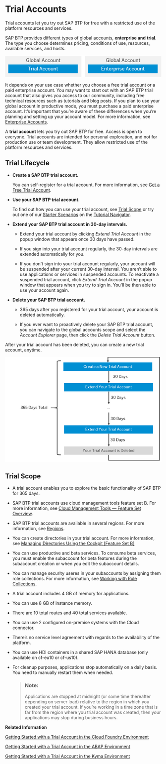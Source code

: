 <!-- loio046f127f2a614438b616ccfc575fdb16 -->

# Trial Accounts

Trial accounts let you try out SAP BTP for free with a restricted use of the platform resources and services.

 SAP BTP provides different types of global accounts, **enterprise and** **trial**. The type you choose determines pricing, conditions of use, resources, available services, and hosts.

![Types of Global Accounts: Trial and Enterprise](images/Types_of_Global_Account_0b86365.png)

It depends on your use case whether you choose a free trial account or a paid enterprise account. You may want to start out with an SAP BTP trial account that also gives you access to our community, including free technical resources such as tutorials and blog posts. If you plan to use your global account in productive mode, you must purchase a paid enterprise account. It’s important that you’re aware of these differences when you’re planning and setting up your account model. For more information, see [Enterprise Accounts](Enterprise_Accounts_171511c.md).

A **trial account** lets you try out SAP BTP for free. Access is open to everyone. Trial accounts are intended for personal exploration, and not for production use or team development. They allow restricted use of the platform resources and services.



<a name="loio046f127f2a614438b616ccfc575fdb16__section_trial-lifecycle"/>

## Trial Lifecycle

-   **Create a SAP BTP trial account.**

    You can self-register for a trial account. For more information, see [Get a Free Trial Account](../20-getting-started/Getting_a_Global_Account_d61c281.md#loio42e7e54590424e65969fced1acd47694).

-   **Use your SAP BTP trial account.**

    To find out how you can use your trial account, see [Trial Scope](Trial_Accounts_046f127.md#loio046f127f2a614438b616ccfc575fdb16__section_trial-scope) or try out one of our [Starter Scenarios](https://developers.sap.com/tutorial-navigator.html?tag=tutorial:topic/cp-starter-scenario) on the [Tutorial Navigator](https://developers.sap.com/tutorial-navigator.html?tag=products:technology-platform/sap-business-technology-platform).

-   **Extend your SAP BTP trial account in 30-day intervals.**
    -   Extend your trial account by clicking *Extend Trial Account* in the popup window that appears once 30 days have passed.

    -   If you sign into your trial account regularly, the 30-day intervals are extended automatically for you.

    -   If you don't sign into your trial account regularly, your account will be suspended after your current 30-day interval. You aren’t able to use applications or services in suspended accounts. To reactivate a suspended trial account, click *Extend Trial Account* in the popup window that appears when you try to sign in. You'll be then able to use your account again.

-   **Delete your SAP BTP trial account.**

    -   365 days after you registered for your trial account, your account is deleted automatically.

    -   If you ever want to proactively delete your SAP BTP trial account, you can navigate to the global accounts scope and select the *Account Explorer* page, then click the *Delete Trial Account* button.


After your trial account has been deleted, you can create a new trial account, anytime.

 ![](images/ExtendTrial_987e111.png) 



<a name="loio046f127f2a614438b616ccfc575fdb16__section_trial-scope"/>

## Trial Scope

-   A trial account enables you to explore the basic functionality of SAP BTP for 365 days.

-   SAP BTP trial accounts use cloud management tools feature set B. For more information, see [Cloud Management Tools — Feature Set Overview](Cloud_Management_Tools_—_Feature_Set_Overview_caf4e4e.md).

-   SAP BTP trial accounts are available in several regions. For more information, see [Regions](Regions_350356d.md#loio350356d1dc314d3199dca15bd2ab9b0e).

-   You can create directories in your trial account. For more information, see [Managing Directories Using the Cockpit \[Feature Set B\]](../50-administration-and-ops/Managing_Directories_Using_the_Cockpit_Feature_Set_B_f495ac1.md)

-   You can use productive and beta services. To consume beta services, you must enable the subaccount for beta features during the subaccount creation or when you edit the subaccount details.

-   You can manage security useres in your subaccounts by assigning them role collections. For more information, see [Working with Role Collections](../50-administration-and-ops/Working_with_Role_Collections_393ea0b.md).

-   A trial account includes 4 GB of memory for applications.

-   You can use 8 GB of instance memory.

-   There are 10 total routes and 40 total services available.

-   You can use 2 configured on-premise systems with the Cloud connector.

-   There’s no service level agreement with regards to the availability of the platform.

-   You can use HDI containers in a shared SAP HANA database \(only available on cf-eu10 or cf-us10\).

-   For cleanup purposes, applications stop automatically on a daily basis. You need to manually restart them when needed.

    > ### Note:  
    > Applications are stopped at midnight \(or some time thereafter depending on server load\) relative to the region in which you created your trial account. If you’re working in a time zone that is far from the region where you trial account was created, then your applications may stop during business hours.


**Related Information**  


[Getting Started with a Trial Account in the Cloud Foundry Environment](../20-getting-started/Getting_Started_with_a_Trial_Account_in_the_Cloud_Foundry_Environment_e50ab7b.md "Quickly get started with a trial account.")

[Getting Started with a Trial Account in the ABAP Environment](../20-getting-started/Getting_Started_with_a_Trial_Account_in_the_ABAP_Environment_720c423.md "Quickly get started with a trial account.")

[Getting Started with a Trial Account in the Kyma Environment](../20-getting-started/Getting_Started_with_a_Trial_Account_in_the_Kyma_Environment_ccb83c7.md "Quickly get started with a trial account.")

